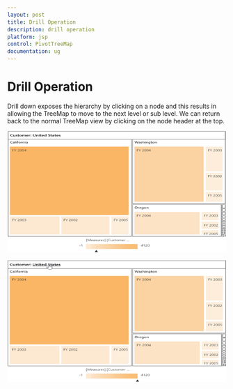 ```yaml
---
layout: post
title: Drill Operation
description: drill operation
platform: jsp
control: PivotTreeMap
documentation: ug
---
```


# Drill Operation

Drill down exposes the hierarchy by clicking on a node and this results in allowing the TreeMap to move to the next level or sub level. We can return back to the normal TreeMap view by clicking on the node header at the top.

![](Drill-Operation_images/Drill_img1.png)

![](Drill-Operation_images/Drill_img2.png)



